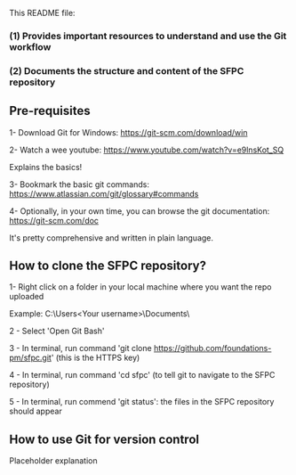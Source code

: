This README file:
### (1) Provides important resources to understand and use the Git workflow 
### (2) Documents the structure and content of the SFPC repository

## Pre-requisites

1- Download Git for Windows: https://git-scm.com/download/win 

2- Watch a wee youtube: https://www.youtube.com/watch?v=e9lnsKot_SQ

Explains the basics!

3- Bookmark the basic git commands: https://www.atlassian.com/git/glossary#commands

4- Optionally, in your own time, you can browse the git documentation: https://git-scm.com/doc

It's pretty comprehensive and written in plain language.

## How to clone the SFPC repository? 

1- Right click on a folder in your local machine where you want the repo uploaded 

Example: C:\Users\<Your username>\Documents\

2 - Select 'Open Git Bash'

3 - In terminal, run command 'git clone <https://github.com/foundations-pm/sfpc.git>' (this is the HTTPS key)

4 - In terminal, run command 'cd sfpc' (to tell git to navigate to the SFPC repository)

5 - In terminal, run commend 'git status': the files in the SFPC repository should appear

## How to use Git for version control

Placeholder explanation
